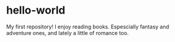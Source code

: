 # hello-world
My first repository!
I enjoy reading books. Espescially fantasy and adventure ones, and lately a little of romance too.

